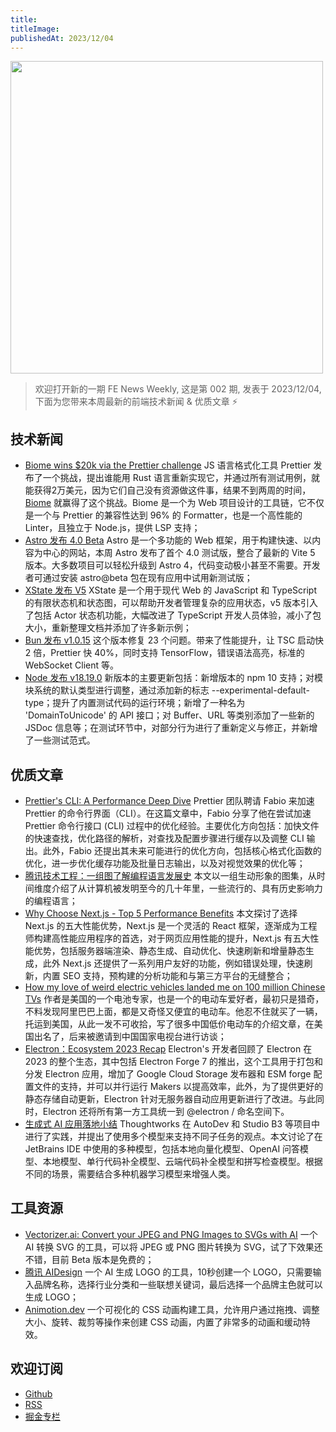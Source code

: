 ```yaml
---
title:
titleImage:
publishedAt: 2023/12/04
---
```


<img src="https://raw.githubusercontent.com/campcc/weekly/main/images/weekly-002.png" width="500" />

> 欢迎打开新的一期 FE News Weekly, 这是第 002 期, 发表于 2023/12/04, 下面为您带来本周最新的前端技术新闻 & 优质文章 ⚡️

## 技术新闻

- [Biome wins $20k via the Prettier challenge](https://prettier.io/blog/2023/11/27/20k-bounty-was-claimed) JS 语言格式化工具 Prettier 发布了一个挑战，提出谁能用 Rust 语言重新实现它，并通过所有测试用例，就能获得2万美元，因为它们自己没有资源做这件事，结果不到两周的时间，[Biome](https://biomejs.dev/) 就赢得了这个挑战。Biome 是一个为 Web 项目设计的工具链，它不仅是一个与 Prettier 的兼容性达到 96% 的 Formatter，也是一个高性能的 Linter，且独立于 Node.js，提供 LSP 支持；
- [Astro 发布 4.0 Beta](https://astro.build/blog/astro-4-beta/) Astro 是一个多功能的 Web 框架，用于构建快速、以内容为中心的网站，本周 Astro 发布了首个 4.0 测试版，整合了最新的 Vite 5 版本。大多数项目可以轻松升级到 Astro 4，代码变动极小甚至不需要。开发者可通过安装 astro@beta 包在现有应用中试用新测试版；
- [XState 发布 V5](https://stately.ai/blog/2023-12-01-xstate-v5) XState 是一个用于现代 Web 的 JavaScript 和 TypeScript 的有限状态机和状态图，可以帮助开发者管理复杂的应用状态，v5 版本引入了包括 Actor 状态机功能，大幅改进了 TypeScript 开发人员体验，减小了包大小，重新整理文档并添加了许多新示例；
- [Bun 发布 v1.0.15](https://bun.sh/blog/bun-v1.0.15) 这个版本修复 23 个问题。带来了性能提升，让 TSC 启动快 2 倍，Prettier 快 40%，同时支持 TensorFlow，错误语法高亮，标准的 WebSocket Client 等。
- [Node 发布 v18.19.0](https://nodejs.org/en/blog/release/v18.19.0) 新版本的主要更新包括：新增版本的 npm 10 支持；对模块系统的默认类型进行调整，通过添加新的标志 --experimental-default-type；提升了内置测试代码的运行环境；新增了一种名为 'DomainToUnicode' 的 API 接口；对 Buffer、URL 等类别添加了一些新的 JSDoc 信息等；在测试环节中，对部分行为进行了重新定义与修正，并新增了一些测试范式。

## 优质文章

- [Prettier's CLI: A Performance Deep Dive](https://prettier.io/blog/2023/11/30/cli-deep-dive) Prettier 团队聘请 Fabio 来加速 Prettier 的命令行界面（CLI）。在这篇文章中，Fabio 分享了他在尝试加速 Prettier 命令行接口 (CLI) 过程中的优化经验。主要优化方向包括：加快文件的快速查找，优化路径的解析，对查找及配置步骤进行缓存以及调整 CLI 输出。此外，Fabio 还提出其未来可能进行的优化方向，包括核心格式化函数的优化，进一步优化缓存功能及批量日志输出，以及对视觉效果的优化等；
- [腾讯技术工程：一组图了解编程语言发展史](https://mp.weixin.qq.com/s/PGUv_10uDmE8qAoS6TZcJg) 本文以一组生动形象的图集，从时间维度介绍了从计算机被发明至今的几十年里，一些流行的、具有历史影响力的编程语言；
- [Why Choose Next.js - Top 5 Performance Benefits](https://cult.honeypot.io/reads/top-nextjs-performance-benefits/) 本文探讨了选择 Next.js 的五大性能优势，Next.js 是一个灵活的 React 框架，逐渐成为工程师构建高性能应用程序的首选，对于网页应用性能的提升，Next.js 有五大性能优势，包括服务器端渲染、静态生成、自动优化、快速刷新和增量静态生成，此外 Next.js 还提供了一系列用户友好的功能，例如错误处理，快速刷新，内置 SEO 支持，预构建的分析功能和与第三方平台的无缝整合；
- [How my love of weird electric vehicles landed me on 100 million Chinese TVs](https://electrek.co/2023/11/21/my-love-of-weird-electric-vehicles-landed-me-on-china-state-tv/) 作者是美国的一个电池专家，也是一个的电动车爱好者，最初只是猎奇，不料发现阿里巴巴上面，都是又奇怪又便宜的电动车。他忍不住就买了一辆，托运到美国，从此一发不可收拾，写了很多中国低价电动车的介绍文章，在美国出名了，后来被邀请到中国国家电视台进行访谈；
- [Electron：Ecosystem 2023 Recap](https://www.electronjs.org/blog/ecosystem-2023-eoy-recap) Electron's 开发者回顾了 Electron 在 2023 的整个生态，其中包括 Electron Forge 7 的推出，这个工具用于打包和分发 Electron 应用，增加了 Google Cloud Storage 发布器和 ESM forge 配置文件的支持，并可以并行运行 Makers 以提高效率，此外，为了提供更好的静态存储自动更新，Electron 针对无服务器自动应用更新进行了改进。与此同时，Electron 还将所有第一方工具统一到 @electron / 命名空间下。
- [生成式 AI 应用落地小结](https://mp.weixin.qq.com/s/-WehJoGc8ZG1aei-9XRoig) Thoughtworks 在 AutoDev 和 Studio B3 等项目中进行了实践，并提出了使用多个模型来支持不同子任务的观点。本文讨论了在 JetBrains IDE 中使用的多种模型，包括本地向量化模型、OpenAI 问答模型、本地模型、单行代码补全模型、云端代码补全模型和拼写检查模型。根据不同的场景，需要结合多种机器学习模型来增强人类。

## 工具资源

- [Vectorizer.ai: Convert your JPEG and PNG Images to SVGs with AI](https://vectorizer.ai/) 一个 AI 转换 SVG 的工具，可以将 JPEG 或 PNG 图片转换为 SVG，试了下效果还不错，目前 Beta 版本是免费的；
- [腾讯 AIDesign](https://ailogo.qq.com/guide/brandname) 一个 AI 生成 LOGO 的工具，10秒创建一个 LOGO，只需要输入品牌名称，选择行业分类和一些联想关键词，最后选择一个品牌主色就可以生成 LOGO；
- [Animotion.dev](https://animotion.dev/) 一个可视化的 CSS 动画构建工具，允许用户通过拖拽、调整大小、旋转、裁剪等操作来创建 CSS 动画，内置了非常多的动画和缓动特效。

## 欢迎订阅

- [Github](https://github.com/campcc/weekly)
- [RSS](https://campcc.github.io/weekly/public/rss.xml)
- [掘金专栏](https://juejin.cn/column/7304558952179023908)
